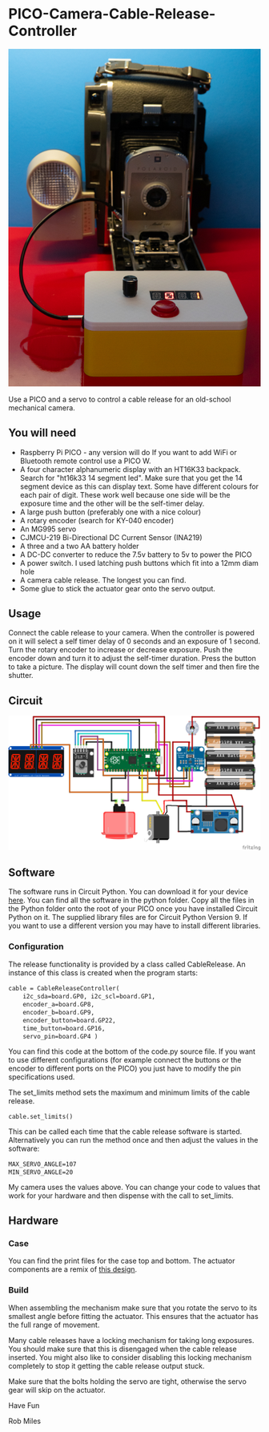 # PICO-Camera-Cable-Release-Controller
![camera](images/controller.jpg)

Use a PICO and a servo to control a cable release for an old-school mechanical camera. 

## You will need
* Raspberry Pi PICO - any version will do If you want to add WiFi or Bluetooth remote control use a PICO W. 
* A four character alphanumeric display with an HT16K33 backpack. Search for "ht16k33 14 segment led". Make sure that you get the 14 segment device as this can display text. Some have different colours for each pair of digit. These work well because one side will be the exposure time and the other will be the self-timer delay. 
* A large push button (preferably one with a nice colour)
* A rotary encoder (search for KY-040 encoder)
* An MG995 servo
* CJMCU-219 Bi-Directional DC Current Sensor (INA219)
* A three and a two AA battery holder
* A DC-DC converter to reduce the 7.5v battery to 5v to power the PICO
* A power switch. I used latching push buttons which fit into a 12mm diam hole
* A camera cable release. The longest you can find. 
* Some glue to stick the actuator gear onto the servo output. 

## Usage

Connect the cable release to your camera. When the controller is powered on it will select a self timer delay of 0 seconds and an exposure of 1 second. Turn the rotary encoder to increase or decrease exposure. Push the encoder down and turn it to adjust the self-timer duration. Press the button to take a picture. The display will count down the self timer and then fire the shutter.

## Circuit

![circuit](images/circuit.png)

## Software

The software runs in Circuit Python. You can download it for your device [here](https://circuitpython.org/downloads). 
You can find all the software in the python folder. Copy all the files in the Python folder onto the root of your PICO once you have installed Circuit Python on it. The supplied library files are for Circuit Python Version 9. If you want to use a different version you may have to install different libraries. 

### Configuration

The release functionality is provided by a class called CableRelease. An instance of this class is created when the program starts:

```
cable = CableReleaseController(
    i2c_sda=board.GP0, i2c_scl=board.GP1,
    encoder_a=board.GP8,
    encoder_b=board.GP9,
    encoder_button=board.GP22,
    time_button=board.GP16,
    servo_pin=board.GP4 )
```

You can find this code at the bottom of the code.py source file. If you want to use different configurations (for example connect the buttons or the encoder to different ports on the PICO) you just have to modify the pin specifications used.

The set_limits method sets the maximum and minimum limits of the cable release.

```
cable.set_limits()
```

This can be called each time that the cable release software is started. Alternatively you can run the method once and then adjust the values in the software:

```
MAX_SERVO_ANGLE=107
MIN_SERVO_ANGLE=20
```

My camera uses the values above. You can change your code to values that work for your hardware and then dispense with the call to set_limits.

## Hardware

### Case

You can find the print files for the case top and bottom. The actuator components are a remix of [this design](https://www.thingiverse.com/thing:3170748).  

### Build

When assembling the mechanism make sure that you rotate the servo to its smallest angle before fitting the actuator. This ensures that the actuator has the full range of movement. 

Many cable releases have a locking mechanism for taking long exposures. You should make sure that this is disengaged when the cable release inserted. You might also like to consider disabling this locking mechanism completely to stop it getting the cable release output stuck. 

Make sure that the bolts holding the servo are tight, otherwise the servo gear will skip on the actuator. 

Have Fun

Rob Miles